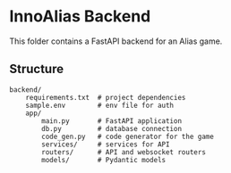 # InnoAlias Backend

This folder contains a FastAPI backend for an Alias game.

## Structure

```
backend/
    requirements.txt  # project dependencies
    sample.env        # env file for auth
    app/
        main.py       # FastAPI application
        db.py         # database connection
        code_gen.py   # code generator for the game
        services/     # services for API
        routers/      # API and websocket routers
        models/       # Pydantic models
```
